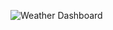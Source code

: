 ![Weather Dashboard](https://user-images.githubusercontent.com/59750392/85637310-e000a900-b650-11ea-8abb-dde7716d4ebc.PNG)
